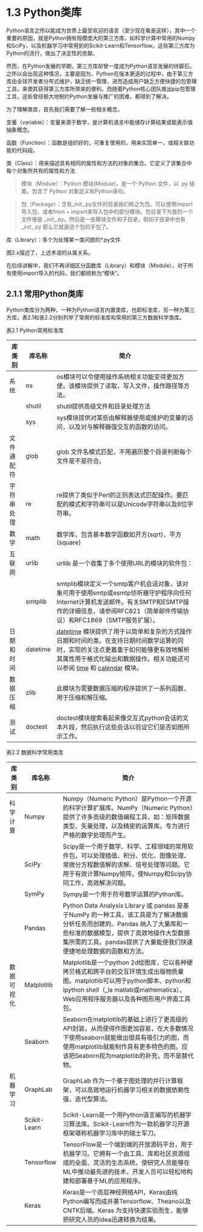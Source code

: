# 1.3 Python类库


Python语言之所以能成为世界上最受欢迎的语言（至少现在看是这样），其中一个重要的原因，就是Python拥有规模庞大的第三方库，如科学计算中常用的Numpy和SciPy，以及机器学习中常用到的Scikit-Learn和Tensorflow。这些第三方库为Python的流行，做出了决定性的贡献。

然而，在Python发展的早期，第三方库却曾一度成为Python语言发展的绊脚石。之所以会出现这种情况，主要是因为，Python在版本更迭的过程中，由于第三方库由全球开发者分布式维护，缺乏统一管理，进而造成用户缺乏方便快捷的包管理工具，来使其获得第三方库所带来的便利。而随着Python核心团队推出pip包管理工具，这些曾经极大地制约Python发展与推广的困难，都得到了解决。

为了理解类库，首先我们需要了解一些相关概念。

变量（variable）：变量来源于数学，是计算机语言中能储存计算结果或能表示值抽象概念。

函数（Function）：函数是组织好的，可重复使用的，用来实现单一，或相关联功能的代码段。

类（Class）：用来描述具有相同的属性和方法的对象的集合。它定义了该集合中每个对象所共有的属性和方法

>   模块（Module）：Python 模块(Module)，是一个 Python 文件，以 .py 结尾，包含了
>   Python 对象定义和Python语句。

>   包（Package）：含有\__init__.py文件的目录我们称之为包。可以使用import导入包，或者from
>   \+ import来导入包中的部分模块。包目录下为首的一个文件便是
>   \__init__.py。然后是一些模块文件和子目录，假如子目录中也有 \__init__.py
>   那么它就是这个包的子包了。

库（Library）：多个为处理某一类问题的\*.py文件

图2.x描述了，上述术语的从属关系。

在后续讲解中，我们不再详细区分函数库（Library）和模块（Module），对于所有使用import导入的代码，我们都统称为“模块“。

## 2.1.1 常用Python类库

Python类库分为两种，一种为Python语言内置类库，也即标准库，另一种为第三方库。表2.1和表2.2分别列举了常用的标准库和常用的第三方数据科学类库。

表2.1 Python常用标准库

| 库类别     | 库名称   | 简介                                                                                                                                                                                                                                                                                                                                                                                                                                   |
|------------|----------|----------------------------------------------------------------------------------------------------------------------------------------------------------------------------------------------------------------------------------------------------------------------------------------------------------------------------------------------------------------------------------------------------------------------------------------|
| 系统       | os       | os模块可以令使用操作系统相关功能变得更加方便。该模块提供了读取，写入文件，操作路径等方法。                                                                                                                                                                                                                                                                                                                                             |
|            | shutil   | shutil提供高级文件和目录处理方法                                                                                                                                                                                                                                                                                                                                                                                                       |
|            | sys      | sys模块提供对某些由解释器使用或维护的变量的访问，以及对与解释器强交互的函数的访问。                                                                                                                                                                                                                                                                                                                                                    |
| 文件通配符 | glob     |  glob 文件名模式匹配，不用遍历整个目录判断每个文件是不是符合。                                                                                                                                                                                                                                                                                                                                                                         |
| 字符串处理 | re       | re提供了类似于Perl的正则表达式匹配操作。要匹配的模式和字符串可以是Unicode字符串以及8位字符串。                                                                                                                                                                                                                                                                                                                                         |
| 数学       | math     | 数学库，包含基本数学函数如开方(sqrt)，平方(square)                                                                                                                                                                                                                                                                                                                                                                                     |
| 互联网     | urlib    | urllib 是一个收集了多个使用URL的模块的软件包：                                                                                                                                                                                                                                                                                                                                                                                         |
|            | smtplib  | smtplib模块定义一个smtp客户机会话对象，该对象可用于使用smtp或esmtp侦听器守护程序向任何Internet计算机发送邮件。有关SMTP和ESMTP操作的详细信息，请参阅RFC821（简单邮件传输协议）和RFC1869（SMTP服务扩展）。                                                                                                                                                                                                                               |
| 日期和时间 | datetime | [datetime](https://docs.python.org/zh-cn/3.7/library/datetime.html#module-datetime) 模块提供了用于以简单和复杂的方式操作日期和时间的类。在支持日期时间数学运算的同时，实现的关注点更着重于如何能够更有效地解析其属性用于格式化输出和数据操作。相关功能还可以参阅 [time](https://docs.python.org/zh-cn/3.7/library/time.html#module-time) 和 [calendar](https://docs.python.org/zh-cn/3.7/library/calendar.html#module-calendar) 模块。 |
| 数据压缩   | zlib     | 此模块为需要数据压缩的程序提供了一系列函数，用于压缩和解压缩。                                                                                                                                                                                                                                                                                                                                                                         |
| 测试       | doctest  | doctest模块搜索看起来像交互式python会话的文本片段，然后执行这些会话以验证它们是否如图所示工作。                                                                                                                                                                                                                                                                                                                                        |

表2.2 数据科学常用类库

| 库类别     | 库名称       | 简介                                                                                                                                                                                                                                         |
|------------|--------------|----------------------------------------------------------------------------------------------------------------------------------------------------------------------------------------------------------------------------------------------|
| 科学计算   | Numpy        | Numpy（Numeric Python）是Python一个开源的科学计算扩展库。NumPy（Numeric Python）提供了许多高级的数值编程工具，如：矩阵数据类型、矢量处理，以及精密的运算库。专为进行严格的数字处理而产生。                                                   |
|            | SciPy        | Scipy是一个用于数学、科学、工程领域的常用软件包，可以处理插值、积分、优化、图像处理、常微分方程数值解的求解、信号处理等问题。它用于有效计算Numpy矩阵，使Numpy和Scipy协同工作，高效解决问题。                                                 |
|            | SymPy        | Sympy是一个用于符号数学运算的Python库。                                                                                                                                                                                                      |
|            | Pandas       | Python Data Analysis Library 或 pandas 是基于NumPy 的一种工具，该工具是为了解决数据分析任务而创建的。Pandas 纳入了大量库和一些标准的数据模型，提供了高效地操作大型数据集所需的工具。pandas提供了大量能使我们快速便捷地处理数据的函数和方法。 |
| 数据可视化 | Matplotlib   | Matplotlib是一个python 2d绘图库，它以各种硬拷贝格式和跨平台的交互环境生成出版物质量图。matplotlib可以用于python脚本、python和ipython shell（\_la matlab或mathematica）、Web应用程序服务器以及各种图形用户界面工具包。                        |
|            | Seaborn      | Seaborn在matplotlib的基础上进行了更高级的API封装，从而使得作图更加容易，在大多数情况下使用seaborn就能做出很具有吸引力的图，而使用matplotlib就能制作具有更多特色的图。应该把Seaborn视为matplotlib的补充，而不是替代物。                       |
| 机器学习   | GraphLab     | GraphLab 作为一个基于图处理的并行计算框架，可以高效地运行机器学习相关的数据依赖性强，迭代型算法。                                                                                                                                            |
|            | Scikit-Learn | Scikit-Learn是一个用Python语言编写的机器学习算法库。Scikit-Learn作为一款机器学习开源框架堪称机器学习库中的瑞士军刀。                                                                                                                         |
|            | Tensorflow   | TensorFlow是一个端到端的开放源码平台，用于机器学习。它拥有一个由工具、库和社区资源组成的全面、灵活的生态系统，使研究人员能够在ML中推动最先进的技术，开发人员可以轻松地构建和部署基于ML的应用程序。                                           |
|            | Keras        | Keras是一个高层神经网络API，Keras由纯Python编写而成并基Tensorflow、Theano以及CNTK后端。Keras 为支持快速实验而生，能够把研究人员的idea迅速转换为结果。                                                                                        |

